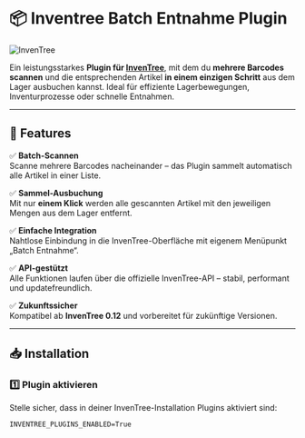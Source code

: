 # 📦 Inventree Batch Entnahme Plugin

![InvenTree](https://inventree.readthedocs.io/en/latest/_static/logo.png)

Ein leistungsstarkes **Plugin für [InvenTree](https://inventree.readthedocs.io/en/latest/)**, mit dem du **mehrere Barcodes scannen** und die entsprechenden Artikel **in einem einzigen Schritt** aus dem Lager ausbuchen kannst. Ideal für effiziente Lagerbewegungen, Inventurprozesse oder schnelle Entnahmen.

---

## 🚀 Features

✅ **Batch-Scannen**  
Scanne mehrere Barcodes nacheinander – das Plugin sammelt automatisch alle Artikel in einer Liste.

✅ **Sammel-Ausbuchung**  
Mit nur **einem Klick** werden alle gescannten Artikel mit den jeweiligen Mengen aus dem Lager entfernt.

✅ **Einfache Integration**  
Nahtlose Einbindung in die InvenTree-Oberfläche mit eigenem Menüpunkt „Batch Entnahme“.

✅ **API-gestützt**  
Alle Funktionen laufen über die offizielle InvenTree-API – stabil, performant und updatefreundlich.

✅ **Zukunftssicher**  
Kompatibel ab **InvenTree 0.12** und vorbereitet für zukünftige Versionen.

---

## 📥 Installation

### 1️⃣ Plugin aktivieren
Stelle sicher, dass in deiner InvenTree-Installation Plugins aktiviert sind:

```env
INVENTREE_PLUGINS_ENABLED=True
